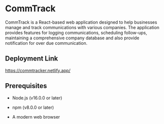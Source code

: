 # CommTrack

CommTrack is a React-based web application designed to help businesses manage and track communications with various companies. The application provides features for logging communications, scheduling follow-ups, maintaining a comprehensive company database and also provide notification for over due communication.


## Deployment Link
https://commtracker.netlify.app/

## Prerequisites
* Node.js (v16.0.0 or later)

* npm (v8.0.0 or later)

* A modern web browser








